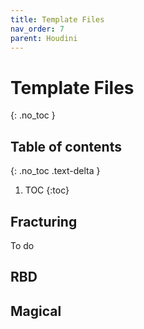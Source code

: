 ```yaml
---
title: Template Files
nav_order: 7
parent: Houdini
---
```


# Template Files
{: .no_toc }

## Table of contents
{: .no_toc .text-delta }

1. TOC
{:toc}

## Fracturing
To do

## RBD

## Magical
